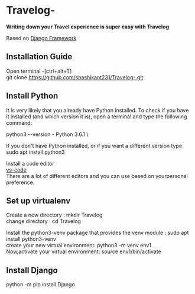 # Travelog- 
**Writing down your Travel experience is super easy with Travelog**


Based on
[Django Framework](https://docs.djangoproject.com/en/3.1/)

## Installation Guide

Open terminal -[ctrl+alt+T]  <br />
git clone https://github.com/shashikant231/Travelog-.git

## Install Python
It is very likely that you already have Python installed. To check if you have it installed (and which version it is), open a terminal and type the following command:

python3 --version - Python 3.6.1 \

 If you don't have Python installed, or if you want a different version type\
 sudo apt install python3
 
 Install a code editor\
 [vs-code](https://code.visualstudio.com/) \
 There are a lot of different editors and you can use based on yourpersonal preference. 
 
 ## Set up virtualenv
 Create a new directory : mkdir Travelog\
 change directory : cd Travelog
 
 Install the python3-venv package that provides the venv module : sudo apt install python3-venv \
 create your new virtual environment: python3 -m venv env1 \
 Now,activate your virtual environment: source env1/bin/activate
 
## Install Django 
   python -m pip install Django


 


